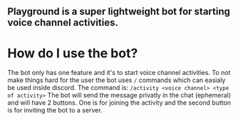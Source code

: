 ## Playground is a super lightweight bot for starting voice channel activities.

# How do I use the bot?
The bot only has one feature and it's to start voice channel activities.
To not make things hard for the user the bot uses `/` commands which can easialy be used inside discord.
The command is:
`/activity <voice channel> <type of activity>`
The bot will send the message privatly in the chat (ephemeral) and will have 2 buttons. One is for joining the activity and the second button is for inviting the bot to a server.


<!-- ### How can I create my own bot using this template
1. Simply fork the bot
2. download all the needed npm modules
3. add a `.env` file and inside of it write
```js
DISCORD_TOKEN=your discord token
```
4. host the bot in any server you want -->